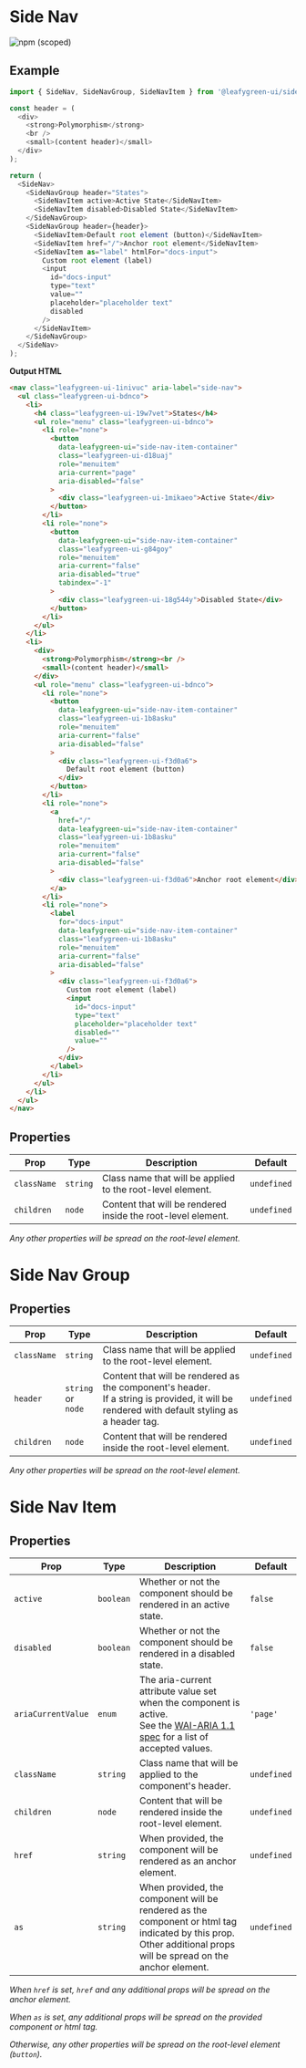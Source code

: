 # Side Nav

![npm (scoped)](https://img.shields.io/npm/v/@leafygreen-ui/side-nav.svg)

## Example

```js
import { SideNav, SideNavGroup, SideNavItem } from '@leafygreen-ui/side-nav';

const header = (
  <div>
    <strong>Polymorphism</strong>
    <br />
    <small>(content header)</small>
  </div>
);

return (
  <SideNav>
    <SideNavGroup header="States">
      <SideNavItem active>Active State</SideNavItem>
      <SideNavItem disabled>Disabled State</SideNavItem>
    </SideNavGroup>
    <SideNavGroup header={header}>
      <SideNavItem>Default root element (button)</SideNavItem>
      <SideNavItem href="/">Anchor root element</SideNavItem>
      <SideNavItem as="label" htmlFor="docs-input">
        Custom root element (label)
        <input
          id="docs-input"
          type="text"
          value=""
          placeholder="placeholder text"
          disabled
        />
      </SideNavItem>
    </SideNavGroup>
  </SideNav>
);
```

**Output HTML**

```html
<nav class="leafygreen-ui-1inivuc" aria-label="side-nav">
  <ul class="leafygreen-ui-bdnco">
    <li>
      <h4 class="leafygreen-ui-19w7vet">States</h4>
      <ul role="menu" class="leafygreen-ui-bdnco">
        <li role="none">
          <button
            data-leafygreen-ui="side-nav-item-container"
            class="leafygreen-ui-d18uaj"
            role="menuitem"
            aria-current="page"
            aria-disabled="false"
          >
            <div class="leafygreen-ui-1mikaeo">Active State</div>
          </button>
        </li>
        <li role="none">
          <button
            data-leafygreen-ui="side-nav-item-container"
            class="leafygreen-ui-g84goy"
            role="menuitem"
            aria-current="false"
            aria-disabled="true"
            tabindex="-1"
          >
            <div class="leafygreen-ui-18g544y">Disabled State</div>
          </button>
        </li>
      </ul>
    </li>
    <li>
      <div>
        <strong>Polymorphism</strong><br />
        <small>(content header)</small>
      </div>
      <ul role="menu" class="leafygreen-ui-bdnco">
        <li role="none">
          <button
            data-leafygreen-ui="side-nav-item-container"
            class="leafygreen-ui-1b8asku"
            role="menuitem"
            aria-current="false"
            aria-disabled="false"
          >
            <div class="leafygreen-ui-f3d0a6">
              Default root element (button)
            </div>
          </button>
        </li>
        <li role="none">
          <a
            href="/"
            data-leafygreen-ui="side-nav-item-container"
            class="leafygreen-ui-1b8asku"
            role="menuitem"
            aria-current="false"
            aria-disabled="false"
          >
            <div class="leafygreen-ui-f3d0a6">Anchor root element</div>
          </a>
        </li>
        <li role="none">
          <label
            for="docs-input"
            data-leafygreen-ui="side-nav-item-container"
            class="leafygreen-ui-1b8asku"
            role="menuitem"
            aria-current="false"
            aria-disabled="false"
          >
            <div class="leafygreen-ui-f3d0a6">
              Custom root element (label)
              <input
                id="docs-input"
                type="text"
                placeholder="placeholder text"
                disabled=""
                value=""
              />
            </div>
          </label>
        </li>
      </ul>
    </li>
  </ul>
</nav>
```

## Properties

| Prop        | Type     | Description                                                  | Default     |
| ----------- | -------- | ------------------------------------------------------------ | ----------- |
| `className` | `string` | Class name that will be applied to the root-level element.   | `undefined` |
| `children`  | `node`   | Content that will be rendered inside the root-level element. | `undefined` |

_Any other properties will be spread on the root-level element._

# Side Nav Group

## Properties

| Prop        | Type                    | Description                                                                                                                                      | Default     |
| ----------- | ----------------------- | ------------------------------------------------------------------------------------------------------------------------------------------------ | ----------- |
| `className` | `string`                | Class name that will be applied to the root-level element.                                                                                       | `undefined` |
| `header`    | `string`<br />or `node` | Content that will be rendered as the component's header.<br />If a string is provided, it will be rendered with default styling as a header tag. | `undefined` |
| `children`  | `node`                  | Content that will be rendered inside the root-level element.                                                                                     | `undefined` |

_Any other properties will be spread on the root-level element._

# Side Nav Item

## Properties

| Prop               | Type      | Description                                                                                                                                                                                             | Default     |
| ------------------ | --------- | ------------------------------------------------------------------------------------------------------------------------------------------------------------------------------------------------------- | ----------- |
| `active`           | `boolean` | Whether or not the component should be rendered in an active state.                                                                                                                                     | `false`     |
| `disabled`         | `boolean` | Whether or not the component should be rendered in a disabled state.                                                                                                                                    | `false`     |
| `ariaCurrentValue` | `enum`    | The aria-current attribute value set when the component is active.<br/>See the [WAI-ARIA 1.1 spec](https://www.w3.org/TR/wai-aria-1.1/#aria-current 'WAI-ARIA 1.1 Spec') for a list of accepted values. | `'page'`    |
| `className`        | `string`  | Class name that will be applied to the component's header.                                                                                                                                              | `undefined` |
| `children`         | `node`    | Content that will be rendered inside the root-level element.                                                                                                                                            | `undefined` |
| `href`             | `string`  | When provided, the component will be rendered as an anchor element.                                                                                                                                     | `undefined` |
| `as`               | `string`  | When provided, the component will be rendered as the component or html tag indicated by this prop. <br/>Other additional props will be spread on the anchor element.                                    | `undefined` |

_When `href` is set, `href` and any additional props will be spread on the anchor element._

_When `as` is set, any additional props will be spread on the provided component or html tag._

_Otherwise, any other properties will be spread on the root-level element (`button`)._
